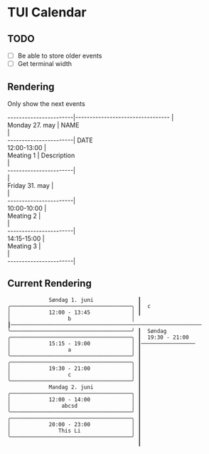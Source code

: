 # TUI Calendar

## TODO
- [ ] Be able to store older events
- [ ] Get terminal width

## Rendering
Only show the next events

-----------------------|---------------------------------
                       |                                 
Monday 27. may         |       NAME                      
                       |                                 
-----------------------|       DATE                      
12:00-13:00            |                                 
Meating 1              |    Description                  
                       |                                 
-----------------------|                                 
                       |                                 
Friday 31. may         |                                 
                       |                                 
-----------------------|                                 
10:00-10:00            |                                 
Meating 2              |                                 
                       |                                 
-----------------------|                                 
14:15-15:00            |                                 
Meating 3              |                                 
                       |                                 
-----------------------|                                 

## Current Rendering

```
             Søndag 1. juni              ┃
╭──────────────────────────────────────╮ ┃  c
│            12:00 - 13:45             │ ┃
│                  b                   │ ┃────────────────────────────────────────────────────────────
╰──────────────────────────────────────╯ ┃  Søndag
╭──────────────────────────────────────╮ ┃  19:30 - 21:00
│            15:15 - 19:00             │ ┃─────────────────
│                  a                   │ ┃
╰──────────────────────────────────────╯ ┃
╭──────────────────────────────────────╮ ┃
│            19:30 - 21:00             │ ┃
│                  c                   │ ┃
╰──────────────────────────────────────╯ ┃
             Mandag 2. juni              ┃
╭──────────────────────────────────────╮ ┃
│            12:00 - 14:00             │ ┃
│                abcsd                 │ ┃
╰──────────────────────────────────────╯ ┃
╭──────────────────────────────────────╮ ┃
│            20:00 - 23:00             │ ┃
│               This Li                │ ┃
╰──────────────────────────────────────╯ ┃
                                         ┃
```
